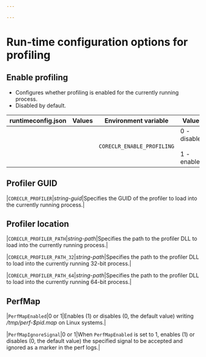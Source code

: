 ```yaml
---

---
```

# Run-time configuration options for profiling

## Enable profiling

- Configures whether profiling is enabled for the currently running process.
- Disabled by default.

| runtimeconfig.json | Values | Environment variable | Values |
| - | - | - | - |
| | | `CORECLR_ENABLE_PROFILING` | 0 - disabled<br/><br/>1 - enabled |

## Profiler GUID

|`CORECLR_PROFILER`|*string-guid*|Specifies the GUID of the profiler to load into the currently running process.|

## Profiler location

|`CORECLR_PROFILER_PATH`|*string-path*|Specifies the path to the profiler DLL to load into the currently running process.|

|`CORECLR_PROFILER_PATH_32`|*string-path*|Specifies the path to the profiler DLL to load into the currently running 32-bit process.|

|`CORECLR_PROFILER_PATH_64`|*string-path*|Specifies the path to the profiler DLL to load into the currently running 64-bit process.|

## PerfMap

|`PerfMapEnabled`|0 or 1|Enables (1) or disables (0, the default value) writing */tmp/perf-$pid.map* on Linux systems.|

|`PerfMapIgnoreSignal`|0 or 1|When `PerfMapEnabled` is set to 1, enables (1) or disables (0, the default value) the specified signal to be accepted and ignored as a marker in the perf logs.|
